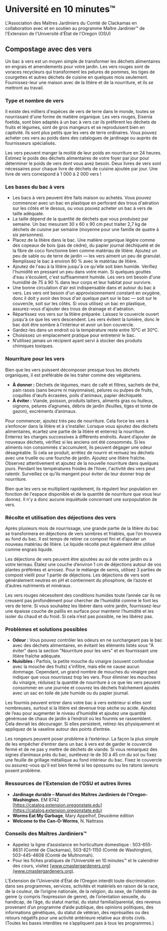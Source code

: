 # Université en 10 minutes™  
L'Association des Maîtres Jardiniers du Comté de Clackamas en collaboration avec et en soutien au programme Maître Jardinier™ de l'Extension de l'Université d'État de l'Oregon (OSU)  

## Compostage avec des vers  
Un bac à vers est un moyen simple de transformer les déchets alimentaires en engrais et amendements pour votre jardin. Les vers rouges sont de voraces recycleurs qui transforment les pelures de pommes, les tiges de courgettes et autres déchets de cuisine en quelques mois seulement. Fournissez-leur une maison avec de la litière et de la nourriture, et ils se mettront au travail.  

### Type et nombre de vers  
Il existe des milliers d'espèces de vers de terre dans le monde, toutes se nourrissant d'une forme de matière organique. Les vers rouges, Eisenia foetida, sont bien adaptés à un bac à vers car ils préfèrent les déchets de fruits et légumes, sont de gros mangeurs et se reproduisent bien en captivité. Ils sont plus petits que les vers de terre ordinaires. Vous pouvez acheter ces vers au poids dans des catalogues de jardinage ou auprès de fournisseurs spécialisés.  

Les vers peuvent manger la moitié de leur poids en nourriture en 24 heures. Estimez le poids des déchets alimentaires de votre foyer par jour pour déterminer le poids de vers dont vous avez besoin. Deux livres de vers sont nécessaires pour chaque livre de déchets de cuisine ajoutée par jour. Une livre de vers correspond à 1 000 à 2 000 vers !  

### Les bases du bac à vers  
- Les bacs à vers peuvent être faits maison ou achetés. Vous pouvez commencer avec un bac en plastique en perforant des trous d'aération sur les côtés et le dessus, ou vous pouvez acheter un bac à vers de taille adéquate.  
- La taille dépend de la quantité de déchets que vous produisez par semaine. Un bac mesurant 30 x 60 x 90 cm peut traiter 2,7 kg de déchets de cuisine par semaine (moyenne pour une famille de quatre à six personnes).  
- Placez de la litière dans le bac. Une matière organique légère comme des copeaux de bois (pas de cèdre), du papier journal déchiqueté et de la fibre de coco fonctionne bien comme matériau de litière. Ajoutez un peu de sable ou de terre de jardin — les vers aiment un peu de granulat. Remplissez le bac à environ 80 % avec le matériau de litière.  
- Ajoutez de l'eau à la litière jusqu'à ce qu'elle soit bien humide. Vérifiez l'humidité en pressant un peu dans votre main. Si quelques gouttes d'eau s'écoulent, c'est suffisamment humide. Les vers ont besoin d'une humidité de 75 à 90 % dans leur corps et leur habitat pour survivre.  
- Une bonne circulation d'air est indispensable dans et autour du bac à vers. Les vers ont besoin d'un approvisionnement constant en oxygène, donc il doit y avoir des trous d'air quelque part sur le bac — soit sur le couvercle, soit sur les côtés. Si vous utilisez un bac en plastique, assurez-vous d'ajouter des trous de drainage et d'aération.  
- Répartissez vos vers sur la litière préparée. Laissez le couvercle ouvert jusqu'à ce que les vers descendent. Les vers évitent la lumière, donc le bac doit être sombre à l’intérieur et avoir un bon couvercle.  
- Gardez-les dans un endroit où la température reste entre 10°C et 30°C.  
- Choisissez un emplacement pratique pour entretenir le bac.  
- N’utilisez jamais un récipient ayant servi à stocker des produits chimiques toxiques.  

### Nourriture pour les vers  
Bien que les vers puissent décomposer presque tous les déchets organiques, il est préférable de les traiter comme des végétariens.  
- **À donner :** Déchets de légumes, marc de café et filtres, sachets de thé, pain rassis (sans beurre ni mayonnaise), pelures ou pulpes de fruits, coquilles d'œufs écrasées, poils d'animaux, papier déchiqueté.  
- **À éviter :** Viande, poisson, produits laitiers, aliments gras ou huileux, oignons, pelures d’agrumes, débris de jardin (feuilles, tiges et tonte de gazon), excréments d’animaux.  

Pour commencer, ajoutez très peu de nourriture. Cela force les vers à s’enfoncer dans la litière et à s’installer. Lorsque vous ajoutez des déchets alimentaires, écartez une partie de la litière et enterrez la nourriture. Enterrez les charges successives à différents endroits. Avant d’ajouter de nouveaux déchets, vérifiez si les anciens ont été consommés. Si les aliments non consommés s'accumulent, ils peuvent dégager une odeur désagréable. Si cela se produit, arrêtez de nourrir et remuez les déchets avec une truelle ou une fourche de jardin. Ajoutez une litière fraîche. Observez attentivement et ajoutez de la nouvelle nourriture dans quelques jours. Pendant les températures froides de l’hiver, l'activité des vers peut ralentir. Surveillez ce qu’ils mangent pour éviter de leur donner trop de nourriture.  

Bien que les vers se multiplient rapidement, ils régulent leur population en fonction de l'espace disponible et de la quantité de nourriture que vous leur donnez. Il n'y a donc aucune inquiétude concernant une surpopulation de vers.  

### Récolte et utilisation des déjections des vers  
Après plusieurs mois de nourrissage, une grande partie de la litière du bac se transformera en déjections de vers sombres et friables, que l’on trouvera au fond du bac. Il est temps de retirer ce compost fini et d’ajouter un nouveau matériau de litière. Le liquide récolté peut également être utilisé comme engrais liquide.  

Les déjections de vers peuvent être ajoutées au sol de votre jardin ou à votre terreau. Étalez une couche d’environ 1 cm de déjections autour de vos plantes préférées et arrosez. Pour le mélange de semis, utilisez 3 parties de compost vieilli pour 1 partie de déjections. Les déjections de vers sont généralement neutres en pH et contiennent du phosphore, de l’azote et d’autres nutriments et minéraux.  

Les vers rouges nécessitent des conditions humides toute l’année car ils ne creusent pas profondément pour chercher de l’humidité comme le font les vers de terre. Si vous souhaitez les libérer dans votre jardin, fournissez-leur une épaisse couche de paillis en surface pour maintenir l’humidité et les isoler du chaud et du froid. Si cela n’est pas possible, ne les libérez pas.  

### Problèmes et solutions possibles  
- **Odeur :** Vous pouvez contrôler les odeurs en ne surchargeant pas le bac avec des déchets alimentaires, en évitant les éléments listés sous "À éviter" dans la section "Nourriture pour les vers" et en fournissant une litière fraîche adéquate.  
- **Nuisibles :** Parfois, la petite mouche du vinaigre (souvent confondue avec la mouche des fruits) s'infiltre, mais elle ne cause aucun dommage. Cependant, un grand nombre de mouches du vinaigre peut indiquer que vous nourrissez trop les vers. Pour éliminer les mouches du vinaigre, réduisez la quantité de nourriture à ce que les vers peuvent consommer en une journée et couvrez les déchets fraîchement ajoutés avec un sac en toile de jute humide ou du papier journal.  

Les fourmis peuvent entrer dans votre bac à vers extérieur si elles sont nombreuses, surtout si la litière est devenue trop sèche ou acide. Ajoutez de l’eau pour augmenter le niveau d’humidité et ajoutez une quantité généreuse de chaux de jardin à l’endroit où les fourmis se rassemblent. Cela devrait les décourager. Si elles persistent, retirez-les physiquement et appliquez de la vaseline autour des points d’entrée.  

Les rongeurs peuvent poser problème à l’extérieur. La façon la plus simple de les empêcher d’entrer dans un bac à vers est de garder le couvercle fermé et de ne pas y mettre de déchets de viande. Si vous remarquez des signes d’animaux près du bac, surélevez-le de 30 à 45 cm du sol ou fixez une feuille de grillage métallique au fond intérieur du bac. Fixez le couvercle ou assurez-vous qu’il est bien fermé si les opossums ou les ratons laveurs posent problème.  

### Ressources de l’Extension de l’OSU et autres livres  
- **Jardinage durable – Manuel des Maîtres Jardiniers de l'Oregon-Washington.** EM 8742  
  [https://catalog.extension.oregonstate.edu](https://catalog.extension.oregonstate.edu)  
- **Worms Eat My Garbage**, Mary Appelhof, Deuxième édition  
- **Welcome to the Can-O-Worms**, N. Nattrass  

### Conseils des Maîtres Jardiniers™  
- Appelez la ligne d’assistance en horticulture domestique : 503-655-8631 (Comté de Clackamas), 503-821-1150 (Comté de Washington), 503-445-4608 (Comté de Multnomah).  
- Pour les fiches pratiques de l’Université en 10 minutes™ et le calendrier des cours, visitez [www.cmastergardeners.org](www.cmastergardeners.org).  

L’Extension de l’Université d’État de l’Oregon interdit toute discrimination dans ses programmes, services, activités et matériels en raison de la race, de la couleur, de l’origine nationale, de la religion, du sexe, de l’identité de genre (y compris l’expression de genre), de l’orientation sexuelle, du handicap, de l’âge, du statut marital, du statut familial/parental, des revenus provenant d’un programme d’aide publique, des opinions politiques, des informations génétiques, du statut de vétéran, des représailles ou des retours négatifs pour une activité antérieure relative aux droits civils. (Toutes les bases interdites ne s’appliquent pas à tous les programmes.)